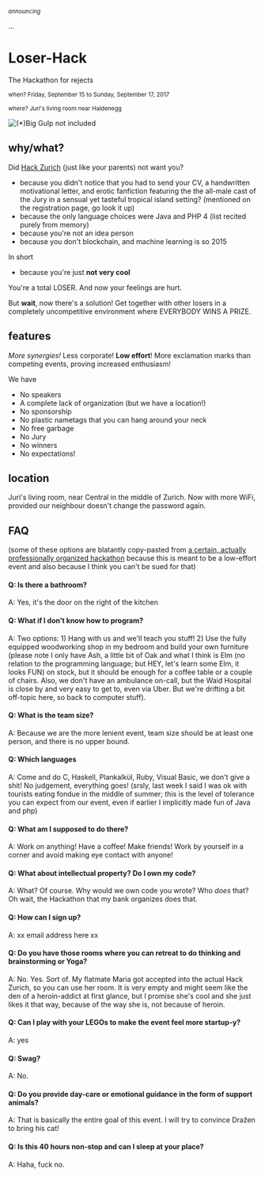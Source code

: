 <sub>_announcing_</sub>

...

# Loser-Hack
The Hackathon for rejects

<sub>when? Friday, September 15 to Sunday, September 17, 2017</sub>

<sub>where? Juri's living room near Haldenegg</sub>

![(*)Big Gulp not included](http://s3cf.recapguide.com/img/tv/35/1x4/Silicon-Valley-Season-1-Episode-4-2-9d72.jpg)

## why/what?

Did [Hack Zurich](http://hackzurich.com/) (just like your parents) not want you?

- because you didn't notice that you had to send your CV, a handwritten motivational letter, and erotic fanfiction featuring the the all-male cast of the Jury in a sensual yet tasteful tropical island setting? (mentioned on the registration page, go look it up)
- because the only language choices were Java and PHP 4 (list recited purely from memory)
- because you're not an idea person
- because you don't blockchain, and machine learning is so 2015

In short

- because you're just **not very cool**

You're a total LOSER. And now your feelings are hurt.

But **wait**, now there's a solution! Get together with other losers in a completely uncompetitive environment where EVERYBODY WINS A PRIZE.

## features

_More synergies!_ Less corporate! **Low effort**! More exclamation marks than competing events, proving increased enthusiasm!

We have

- No speakers
- A complete lack of organization (but we have a location!)
- No sponsorship
- No plastic nametags that you can hang around your neck
- No free garbage
- No Jury
- No winners
- No expectations!

## location

Juri's living room, near Central in the middle of Zurich. Now with more WiFi, provided our neighbour doesn't change the password again.

## FAQ

(some of these options are blatantly copy-pasted from [a certain, actually professionally organized hackathon](http://digitalfestival.ch/en/HACK/faq) because this is meant to be a low-effort event and also because I think you can't be sued for that)

#### Q: Is there a bathroom?
A: Yes, it's the door on the right of the kitchen

#### Q: What if I don’t know how to program?
A: Two options: 1) Hang with us and we'll teach you stuff! 2) Use the fully equipped woodworking shop in my bedroom and build your own furniture (please note I only have Ash, a little bit of Oak and what I think is Elm (no relation to the programming language; but HEY, let's learn some Elm, it looks FUN) on stock, but it should be enough for a coffee table or a couple of chairs. Also, we don't have an ambulance on-call, but the Waid Hospital is close by and very easy to get to, even via Uber. But we're drifting a bit off-topic here, so back to computer stuff).

#### Q: What is the team size?
A: Because we are the more lenient event, team size should be at least one person, and there is no upper bound.

#### Q: Which languages
A: Come and do C, Haskell, Plankalkül, Ruby, Visual Basic, we don't give a shit! No judgement, everything goes! (srsly, last week I said I was ok with tourists eating fondue in the middle of summer; this is the level of tolerance you can expect from our event, even if earlier I implicitly made fun of Java and php)

#### Q: What am I supposed to do there?
A: Work on anything! Have a coffee! Make friends! Work by yourself in a corner and avoid making eye contact with anyone!

#### Q: What about intellectual property? Do I own my code?
A: What? Of course. Why would we own code you wrote? Who _does_ that? Oh wait, the Hackathon that my bank organizes does that.

#### Q: How can I sign up?
A: xx email address here xx

#### Q: Do you have those rooms where you can retreat to do thinking and brainstorming or Yoga?
A: No. Yes. Sort of. My flatmate Maria got accepted into the actual Hack Zurich, so you can use her room. It is very empty and might seem like the den of a heroin-addict at first glance, but I promise she's cool and she just likes it that way, because of the way she is, not because of heroin.

#### Q: Can I play with your LEGOs to make the event feel more startup-y?
A: yes

#### Q: Swag?
A: No.

#### Q: Do you provide day-care or emotional guidance in the form of support animals?
A: That is basically the entire goal of this event. I will try to convince Dražen to bring his cat!

#### Q: Is this 40 hours non-stop and can I sleep at your place?
A: Haha, fuck no.
